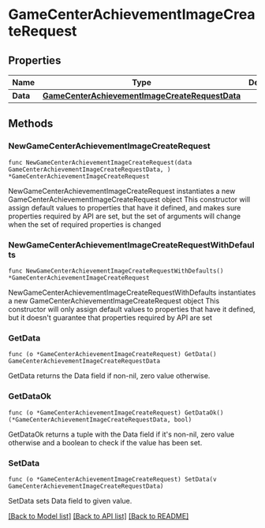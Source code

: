 # GameCenterAchievementImageCreateRequest

## Properties

Name | Type | Description | Notes
------------ | ------------- | ------------- | -------------
**Data** | [**GameCenterAchievementImageCreateRequestData**](GameCenterAchievementImageCreateRequestData.md) |  | 

## Methods

### NewGameCenterAchievementImageCreateRequest

`func NewGameCenterAchievementImageCreateRequest(data GameCenterAchievementImageCreateRequestData, ) *GameCenterAchievementImageCreateRequest`

NewGameCenterAchievementImageCreateRequest instantiates a new GameCenterAchievementImageCreateRequest object
This constructor will assign default values to properties that have it defined,
and makes sure properties required by API are set, but the set of arguments
will change when the set of required properties is changed

### NewGameCenterAchievementImageCreateRequestWithDefaults

`func NewGameCenterAchievementImageCreateRequestWithDefaults() *GameCenterAchievementImageCreateRequest`

NewGameCenterAchievementImageCreateRequestWithDefaults instantiates a new GameCenterAchievementImageCreateRequest object
This constructor will only assign default values to properties that have it defined,
but it doesn't guarantee that properties required by API are set

### GetData

`func (o *GameCenterAchievementImageCreateRequest) GetData() GameCenterAchievementImageCreateRequestData`

GetData returns the Data field if non-nil, zero value otherwise.

### GetDataOk

`func (o *GameCenterAchievementImageCreateRequest) GetDataOk() (*GameCenterAchievementImageCreateRequestData, bool)`

GetDataOk returns a tuple with the Data field if it's non-nil, zero value otherwise
and a boolean to check if the value has been set.

### SetData

`func (o *GameCenterAchievementImageCreateRequest) SetData(v GameCenterAchievementImageCreateRequestData)`

SetData sets Data field to given value.



[[Back to Model list]](../README.md#documentation-for-models) [[Back to API list]](../README.md#documentation-for-api-endpoints) [[Back to README]](../README.md)


